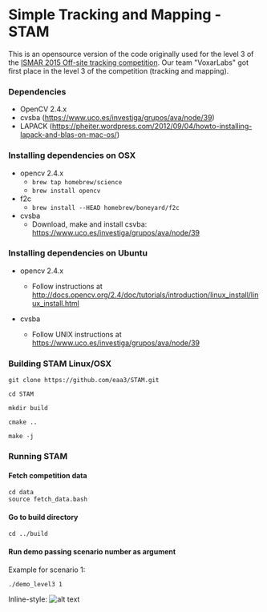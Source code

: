 # Simple Tracking and Mapping - STAM

This is an opensource version of the code originally used for the level 3 of the [ISMAR 2015 Off-site tracking competition](http://ypcex.naist.jp/trakmark/tracking-competition/).
Our team "VoxarLabs" got first place in the level 3 of the competition (tracking and mapping).


### Dependencies ###

* OpenCV 2.4.x
* cvsba (https://www.uco.es/investiga/grupos/ava/node/39)
* LAPACK (https://pheiter.wordpress.com/2012/09/04/howto-installing-lapack-and-blas-on-mac-os/)


### Installing dependencies on OSX ###

* opencv 2.4.x
  * ``brew tap homebrew/science``
  * `` brew install opencv ``
* f2c
  * ``brew install --HEAD homebrew/boneyard/f2c``
* cvsba
  * Download, make and install csvba: https://www.uco.es/investiga/grupos/ava/node/39
  
### Installing dependencies on Ubuntu ###

* opencv 2.4.x 
  * Follow instructions at http://docs.opencv.org/2.4/doc/tutorials/introduction/linux_install/linux_install.html

* cvsba
  * Follow UNIX instructions at https://www.uco.es/investiga/grupos/ava/node/39


### Building STAM Linux/OSX ###

````
git clone https://github.com/eaa3/STAM.git

cd STAM
   
mkdir build 

cmake ..

make -j 
````

### Running STAM ###

#### Fetch competition data
````
cd data
source fetch_data.bash
````

#### Go to build directory
````
cd ../build
````

#### Run demo passing scenario number as argument 

Example for scenario 1:
````
./demo_level3 1
````

Inline-style: 
![alt text](https://github.com/eaa3/STAM/blob/master/gifs/ismar2015_tracking_S01.gif "Scenario 1")



